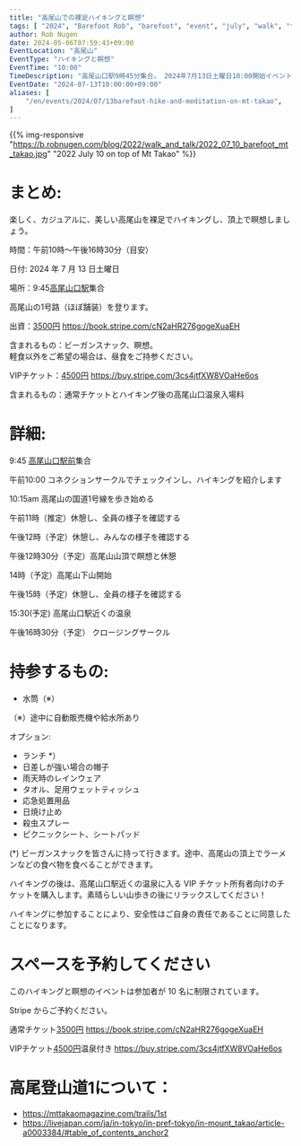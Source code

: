 ```yaml
---
title: "高尾山での裸足ハイキングと瞑想"
tags: [ "2024", "Barefoot Rob", "barefoot", "event", "july", "walk", "takao", "はだし", "高尾山", "裸足のロブ" ]
author: Rob Nugen
date: 2024-05-06T07:59:43+09:00
EventLocation: "高尾山"
EventType: "ハイキングと瞑想"
EventTime: "10:00"
TimeDescription: "高尾山口駅9時45分集合。 2024年7月13日土曜日10:00開始イベント"
EventDate: "2024-07-13T10:00:00+09:00"
aliases: [
    "/en/events/2024/07/13barefoot-hike-and-meditation-on-mt-takao",
]
---
```


{{% img-responsive "https://b.robnugen.com/blog/2022/walk_and_talk/2022_07_10_barefoot_mt_takao.jpg" "2022 July 10 on top of Mt Takao" %}}

# まとめ:

楽しく、カジュアルに、美しい高尾山を裸足でハイキングし、頂上で瞑想しましょう。

時間：午前10時～午後16時30分（目安）

日付: 2024 年 7 月 13 日土曜日

場所：9:45[高尾山口駅](https://goo.gl/maps/Cj5ghHwr6PyE5LxF8)集合

高尾山の1号路（ほぼ舗装）を登ります。

出資：[3500円](https://book.stripe.com/cN2aHR276gogeXuaEH) https://book.stripe.com/cN2aHR276gogeXuaEH

含まれるもの：ビーガンスナック、瞑想。
<br>軽食以外をご希望の場合は、昼食をご持参ください。

VIPチケット：[4500円](https://buy.stripe.com/3cs4jtfXW8VOaHe6os) https://buy.stripe.com/3cs4jtfXW8VOaHe6os

含まれるもの：通常チケットとハイキング後の高尾山口温泉入場料

# 詳細:

9:45 [高尾山口駅前](https://w3w.co/tallest.pictured.cove)集合

午前10:00 コネクションサークルでチェックインし、ハイキングを紹介します

10:15am 高尾山の国道1号線を歩き始める

午前11時（推定）休憩し、全員の様子を確認する

午後12時（予定）休憩し、みんなの様子を確認する

午後12時30分（予定）高尾山山頂で瞑想と休憩

14時（予定）高尾山下山開始

午後15時（予定）休憩し、全員の様子を確認する

15:30(予定) 高尾山口駅近くの温泉

午後16時30分（予定） クロージングサークル


# 持参するもの:

* 水筒（※）

（※）途中に自動販売機や給水所あり

オプション:

* ランチ *）
* 日差しが強い場合の帽子
* 雨天時のレインウェア
* タオル、足用ウェットティッシュ
* 応急処置用品
* 日焼け止め
* 殺虫スプレー
* ピクニックシート、シートパッド

(*) ビーガンスナックを皆さんに持って行きます。途中、高尾山の頂上でラーメンなどの食べ物を食べることができます。

ハイキングの後は、高尾山口駅近くの温泉に入る VIP チケット所有者向けのチケットを購入します。素晴らしい山歩きの後にリラックスしてください！

ハイキングに参加することにより、安全性はご自身の責任であることに同意したことになります。

# スペースを予約してください

このハイキングと瞑想のイベントは参加者が 10 名に制限されています。

Stripe からご予約ください。

通常チケット[3500円](https://book.stripe.com/cN2aHR276gogeXuaEH) https://book.stripe.com/cN2aHR276gogeXuaEH

VIPチケット[4500円](https://buy.stripe.com/3cs4jtfXW8VOaHe6os)温泉付き https://buy.stripe.com/3cs4jtfXW8VOaHe6os


# 高尾登山道1について：

* https://mttakaomagazine.com/trails/1st
* https://livejapan.com/ja/in-tokyo/in-pref-tokyo/in-mount_takao/article-a0003384/#table_of_contents_anchor2

